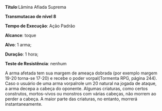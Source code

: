 **Titulo**:Lâmina Afiada Suprema

**Transmutacao de nível 8**

**Tempo de Execução**: Ação Padrão

**Alcance**: toque

**Alvo**: 1 arma;

**Duração**: 1 hora;

**Teste de Resistência**: nenhum

A arma afetada tem sua margem de 
ameaça dobrada (por exemplo margem 
19-20 torna-se 17-20) e recebe o poder 
vorpal(Tormenta RPG, página 244). 
Caso o usuário de uma arma vorpalrole 
um 20 natural na jogada de ataque, a 
arma decepa a cabeça do oponente. Algumas criaturas, como certos construtos, 
mortos-vivos ou monstros com várias cabeças, não morrem ao perder a cabeça. 
A maior parte das criaturas, no entanto, 
morrerá instantaneamente.